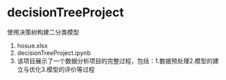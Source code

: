 # decisionTreeProject
使用决策树构建二分类模型
1. hosue.xlsx 
2. decisionTreeProject.ipynb
3. 该项目展示了一个数据分析项目的完整过程，包括：1.数据预处理2.模型的建立与优化3.模型的评价等过程
